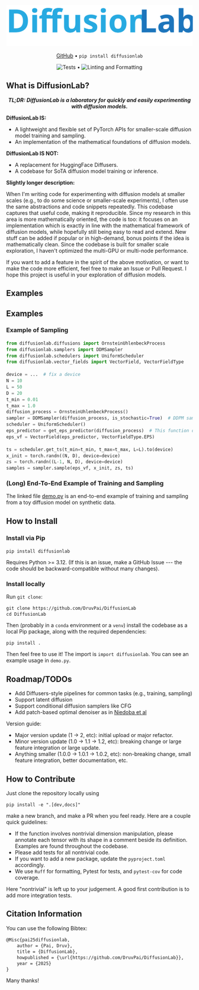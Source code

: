 # 

<div align="center">
  <img src="diffusionlab_logo.svg" alt="DiffusionLab Logo">
  
  <p>
    <a href="https://github.com/DruvPai/DiffusionLab">GitHub</a> • <code>pip install diffusionlab</code>
  </p>
  
  <img src="https://github.com/druvpai/diffusionlab/actions/workflows/testing.yml/badge.svg" alt="Tests "> • <img src="https://github.com/druvpai/diffusionlab/actions/workflows/linting_formatting.yml/badge.svg" alt="Linting and Formatting">
</div>

## What is DiffusionLab?

<div align="center">
  <p><em><strong>TL;DR: DiffusionLab is a laboratory for quickly and easily experimenting with diffusion models.</strong></em></p>
</div>

<div>
  <p><strong>DiffusionLab IS:</strong></p>
  <ul>
    <li>A lightweight and flexible set of PyTorch APIs for smaller-scale diffusion model training and sampling.</li>
    <li>An implementation of the mathematical foundations of diffusion models.</li>
  </ul>
  
  <p><strong>DiffusionLab IS NOT:</strong></p>
  <ul>
    <li>A replacement for HuggingFace Diffusers.</li>
    <li>A codebase for SoTA diffusion model training or inference.</li>
  </ul>
</div>

<p><strong>Slightly longer description:</strong></p>

When I'm writing code for experimenting with diffusion models at smaller scales (e.g., to do some science or smaller-scale experiments), I often use the same abstractions and code snippets repeatedly. This codebase captures that useful code, making it reproducible. Since my research in this area is more mathematically oriented, the code is too: it focuses on an implementation which is exactly in line with the mathematical framework of diffusion models, while hopefully still being easy to read and extend. New stuff can be added if popular or in high-demand, bonus points if the idea is mathematically clean. Since the codebase is built for smaller scale exploration, I haven't optimized the multi-GPU or multi-node performance.
 
If you want to add a feature in the spirit of the above motivation, or want to make the code more efficient, feel free to make an Issue or Pull Request. I hope this project is useful in your exploration of diffusion models.

## Examples

## Examples

### Example of Sampling 

```python
from diffusionlab.diffusions import OrnsteinUhlenbeckProcess 
from diffusionlab.samplers import DDMSampler
from diffusionlab.schedulers import UniformScheduler
from diffusionlab.vector_fields import VectorField, VectorFieldType

device = ...  # fix a device
N = 10
L = 50
D = 20
t_min = 0.01
t_max = 1.0
diffusion_process = OrnsteinUhlenbeckProcess()
sampler = DDMSampler(diffusion_process, is_stochastic=True)  # DDPM sampler; if is_stochastic==False then it becomes DDIM sampler
scheduler = UniformScheduler()
eps_predictor = get_eps_predictor(diffusion_process)  # This function doesn't exist, but you can get such a predictor by training a NN with signature (N, D*) x (N, ) -> (N, D*)
eps_vf = VectorField(eps_predictor, VectorFieldType.EPS)

ts = scheduler.get_ts(t_min=t_min, t_max=t_max, L=L).to(device)
x_init = torch.randn((N, D), device=device)
zs = torch.randn((L-1, N, D), device=device)
samples = sampler.sample(eps_vf, x_init, zs, ts)
```

### (Long) End-To-End Example of Training and Sampling

The linked file [demo.py](https://github.com/DruvPai/DiffusionLab/blob/main/demo.py) is an end-to-end example of training and sampling from a toy diffusion model on synthetic data.

## How to Install

### Install via Pip

`pip install diffusionlab`

Requires Python >= 3.12. (If this is an issue, make a GitHub Issue --- the code should be backward-compatible without many changes).

### Install locally

Run `git clone`:
```
git clone https://github.com/DruvPai/DiffusionLab
cd DiffusionLab
```
Then (probably in a `conda` environment or a `venv`) install the codebase as a local Pip package, along with the required dependencies:
```
pip install .
```
Then feel free to use it! The import is `import diffusionlab`. You can see an example usage in `demo.py`.

## Roadmap/TODOs

- Add Diffusers-style pipelines for common tasks (e.g., training, sampling)
- Support latent diffusion
- Support conditional diffusion samplers like CFG
- Add patch-based optimal denoiser as in [Niedoba et al](https://arxiv.org/abs/2411.19339)

Version guide:
- Major version update (1 -> 2, etc): initial upload or major refactor.
- Minor version update (1.0 -> 1.1 -> 1.2, etc): breaking change or large feature integration or large update.
- Anything smaller (1.0.0 -> 1.0.1 -> 1.0.2, etc): non-breaking change, small feature integration, better documentation, etc.

## How to Contribute

Just clone the repository locally using
```
pip install -e ".[dev,docs]"
```
make a new branch, and make a PR when you feel ready. Here are a couple quick guidelines:
- If the function involves nontrivial dimension manipulation, please annotate each tensor with its shape in a comment beside its definition. Examples are found throughout the codebase.
- Please add tests for all nontrivial code.
- If you want to add a new package, update the `pyproject.toml` accordingly.
- We use `Ruff` for formatting, Pytest for tests, and `pytest-cov` for code coverage.

Here "nontrivial" is left up to your judgement. A good first contribution is to add more integration tests.

## Citation Information

You can use the following Bibtex:
```
@Misc{pai25diffusionlab,
    author = {Pai, Druv},
    title = {DiffusionLab},
    howpublished = {\url{https://github.com/DruvPai/DiffusionLab}},
    year = {2025}
}
```
Many thanks!
